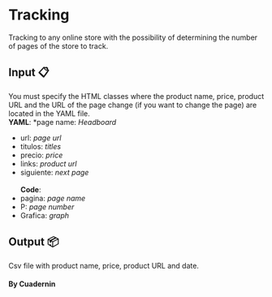 # Tracking
Tracking to any online store with the possibility of determining the number of pages of the store to track.

## Input 📋
You must specify the HTML classes where the product name, price, product URL and the URL of the page change (if you want to change the page) are located in the YAML file.\
**YAML**:
*page name: _Headboard_
* url: _page url_
* titulos: _titles_
* precio: _price_
* links: _product url_
* siguiente: _next page_ \
\
**Code**:
* pagina: _page name_
* P: _page number_ 
* Grafica: _graph_

## Output 📦
Csv file with product name, price, product URL and date.

####  By Cuadernin
